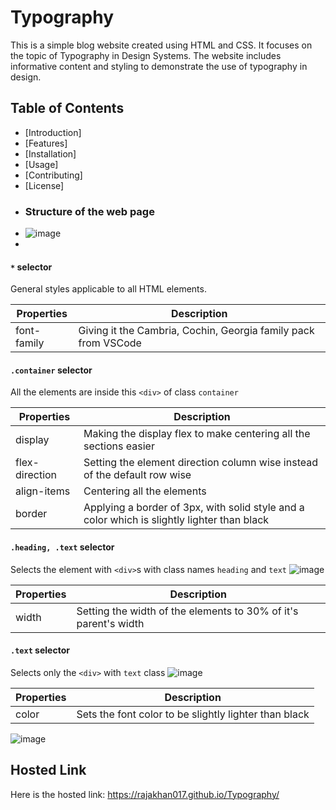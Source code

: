 # Typography
This is a simple blog website created using HTML and CSS. It focuses on the topic of Typography in Design Systems.
The website includes informative content and styling to demonstrate the use of typography in design.
## Table of Contents

- [Introduction]
- [Features]
- [Installation]
- [Usage]
- [Contributing]
- [License]
- ### Structure of the web page
- ![image](https://github.com/rajakhan017/Typography/assets/135150598/d9a55ab1-b944-4d64-99fa-3a901cd82d4c)
- 
#### `*` selector

General styles applicable to all HTML elements.

| Properties  | Description                                                    |
| ----------- | -------------------------------------------------------------- |
| font-family | Giving it the Cambria, Cochin, Georgia family pack from VSCode |

#### `.container` selector

All the elements are inside this `<div>` of class `container`

| Properties     | Description                                                                                 |
| -------------- | ------------------------------------------------------------------------------------------- |
| display        | Making the display flex to make centering all the sections easier                           |
| flex-direction | Setting the element direction column wise instead of the default row wise                   |
| align-items    | Centering all the elements                                                                  |
| border         | Applying a border of 3px, with solid style and a color which is slightly lighter than black |

#### `.heading, .text` selector

Selects the element with `<div>`s with class names `heading` and `text`
![image](https://github.com/rajakhan017/Typography/assets/135150598/db278d17-b0e8-4ded-be77-74628ff47136)


| Properties | Description                                                     |
| ---------- | --------------------------------------------------------------- |
| width      | Setting the width of the elements to 30% of it's parent's width |

#### `.text` selector

Selects only the `<div>` with `text` class
![image](https://github.com/rajakhan017/Typography/assets/135150598/8d855100-0f74-445e-810e-2357df115626)


| Properties | Description                                           |
| ---------- | ----------------------------------------------------- |
| color      | Sets the font color to be slightly lighter than black |
![image](https://github.com/rajakhan017/Typography/assets/135150598/402eed5e-3330-43aa-831d-01484c21a6f8)
## Hosted Link
Here is the hosted link: https://rajakhan017.github.io/Typography/

